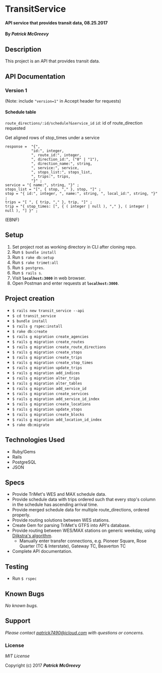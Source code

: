 # TransitService

#### API service that provides transit data, 08.25.2017

#### By _**Patrick McGreevy**_

## Description
This project is an API that provides transit data.

## API Documentation
### Version 1
(Note: include `"version=1"` in Accept header for requests)

#### Schedule table
`route_directions/:id/schedule?&service_id`
`id`: id of route_direction requested

Get aligned rows of stop_times under a service

```
response =  "{",
            "id:", integer,
            ", route_id:", integer,
            ", direction_id:", ("0" | "1"),
            ", direction_name:", string,
            ", service:", service,
            ", stops_list:", stops_list,
            ", trips:", trips,
            "}" ;
service = "{ name:", string, "}" ;
stops_list = "[", { stop, "," }, stop, "]" ;
stop = "{ id:", integer, ", name:", string, ", local_id:", string, "}" ;
trips = "[ ", { trip, "," }, trip, "]" ;
trip = "{ stop_times: [", { ( integer | null ), "," }, ( integer | null ), "] }" ;
```
(EBNF)


## Setup
1. Set project root as working directory in CLI after cloning repo.
2. Run `$ bundle install`
3. Run `$ rake db:setup`
4. Run `$ rake trimet:all`
5. Run `$ postgres`.
6. Run `$ rails s`.
7. Visit **`localhost:3000`**  in web browser.
8. Open Postman and enter requests at **`localhost:3000`**.


## Project creation

* `$ rails new transit_service --api`
* `$ cd transit_service`
* `$ bundle install`
* `$ rails g rspec:install`
* `$ rake db:create`
* `$ rails g migration create_agencies`
* `$ rails g migration create_routes`
* `$ rails g migration create_route_directions`
* `$ rails g migration create_stops`
* `$ rails g migration create_trips`
* `$ rails g migration create_stop_times`
* `$ rails g migration update_trips`
* `$ rails g migration add_indices`
* `$ rails g migration alter_trips`
* `$ rails g migration alter_tables`
* `$ rails g migration add_service_id`
* `$ rails g migration create_services`
* `$ rails g migration add_service_id_index`
* `$ rails g migration create_locations`
* `$ rails g migration update_stops`
* `$ rails g migration create_blocks`
* `$ rails g migration add_location_id_index`
* `$ rake db:migrate`



## Technologies Used

* Ruby/Gems
* Rails
* PostgreSQL
* JSON


## Specs

* Provide TriMet's WES and MAX schedule data.
* Provide schedule data with trips ordered such that every stop's column in the schedule has ascending arrival time.
* Provide merged schedule data for multiple route_directions, ordered properly.
* Provide routing solutions between WES stations.
* Create Gem for parsing TriMet's GTFS into API's database.
* Provide routing between WES/MAX stations on generic weekday, using [Dijkstra's algorithm](https://en.wikipedia.org/wiki/Dijkstra%27s_algorithm).
  * Manually enter transfer connections, e.g. Pioneer Square, Rose Quarter (TC & Interstate), Gateway TC, Beaverton TC
* Complete API documentation.



## Testing

* Run `$ rspec`


## Known Bugs

_No known bugs._

## Support
_Please contact patrick7490@icloud.com with questions or concerns._


### License

*MIT License*

Copyright (c) 2017 _**Patrick McGreevy**_
